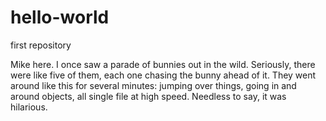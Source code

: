 # hello-world
first repository

Mike here. I once saw a parade of bunnies out in the wild. 
Seriously, there were like five of them, each one chasing the bunny ahead of it. 
They went around like this for several minutes: jumping over things, going in and
around objects, all single file at high speed.
Needless to say, it was hilarious.
